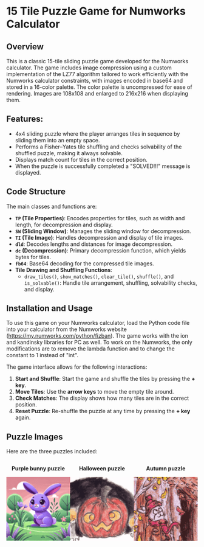# 15 Tile Puzzle Game for Numworks Calculator
## Overview

This is a classic 15-tile sliding puzzle game developed for the Numworks calculator. The game includes image compression using a custom implementation of the LZ77 algorithm tailored to work efficiently with the Numworks calculator constraints, with images encoded in base64 and stored in a 16-color palette. The color palette is uncompressed for ease of rendering. Images are 108x108 and enlarged to 216x216 when displaying them.

## Features:

- 4x4 sliding puzzle where the player arranges tiles in sequence by sliding them into an empty space.
- Performs a Fisher–Yates tile shuffling and checks solvability of the shuffled puzzle, making it always solvable.
- Displays match count for tiles in the correct position.
- When the puzzle is successfully completed a "SOLVED!!!" message is displayed.

## Code Structure

The main classes and functions are:
- **`TP` (Tile Properties)**: Encodes properties for tiles, such as width and length, for decompression and display.
- **`SW` (Sliding Window)**: Manages the sliding window for decompression.
- **`TI` (Tile Image)**: Handles decompression and display of tile images.
- **`dld`**: Decodes lengths and distances for image decompression.
- **`dc` (Decompression)**: Primary decompression function, which yields bytes for tiles.
- **`fb64`**: Base64 decoding for the compressed tile images.
- **Tile Drawing and Shuffling Functions**:
  - `draw_tiles()`, `show_matches()`, `clear_tile()`, `shuffle()`, and `is_solvable()`: Handle tile arrangement, shuffling, solvability checks, and display.

## Installation and Usage

To use this game on your Numworks calculator, load the Python code file into your calculator from the Numworks website (https://my.numworks.com/python/fizban). The game works with the ion and kandinsky libraries for PC as well. To work on the Numworks, the only modifications are to remove the lambda function and to change the constant to 1 instead of "int".

The game interface allows for the following interactions:

1. **Start and Shuffle**: Start the game and shuffle the tiles by pressing the **+ key**.
2. **Move Tiles**: Use the **arrow keys** to move the empty tile around.
3. **Check Matches**: The display shows how many tiles are in the correct position.
4. **Reset Puzzle**: Re-shuffle the puzzle at any time by pressing the **+ key** again.


## Puzzle Images

Here are the three puzzles included:

<div style="display: flex; justify-content: space-around; align-items: center;">

<div style="text-align: center;">
    <p><strong>Purple bunny puzzle</strong></p>
    <img src="img/purple_bunny.png" alt="Puzzle 1" width="216">
</div>

<div style="text-align: center;">
    <p><strong>Halloween puzzle</strong></p>
    <img src="img/jacko.png" alt="Puzzle 2" width="216">
</div>

<div style="text-align: center;">
    <p><strong>Autumn puzzle</strong></p>
    <img src="img/autumn.png" alt="Puzzle 3" width="216">
</div>

</div>